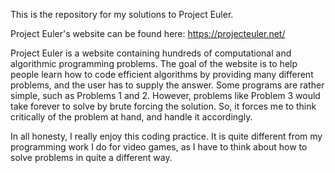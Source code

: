 ﻿This is the repository for my solutions to Project Euler. 

Project Euler's website can be found here: https://projecteuler.net/

Project Euler is a website containing hundreds of computational and algorithmic programming problems. 
The goal of the website is to help people learn how to code efficient algorithms by providing many different
problems, and the user has to supply the answer. Some programs are rather simple, such as Problems 1 and 2.
However, problems like Problem 3 would take forever to solve by brute forcing the solution. So, it forces me
to think critically of the problem at hand, and handle it accordingly.

In all honesty, I really enjoy this coding practice. It is quite different from my programming work I do
for video games, as I have to think about how to solve problems in quite a different way. 